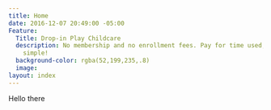 ```yaml
---
title: Home
date: 2016-12-07 20:49:00 -05:00
Feature:
  Title: Drop-in Play Childcare
  description: No membership and no enrollment fees. Pay for time used, it’s that
    simple!
  background-color: rgba(52,199,235,.8)
  image: 
layout: index
---
```


Hello there